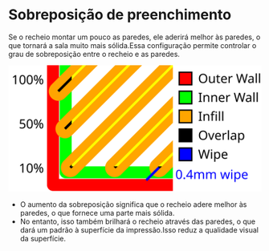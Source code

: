 Sobreposição de preenchimento
====
Se o recheio montar um pouco as paredes, ele aderirá melhor às paredes, o que tornará a sala muito mais sólida.Essa configuração permite controlar o grau de sobreposição entre o recheio e as paredes.

![Uma visualização da sobreposição dos recheios e a distância de limpeza](../images/infill_overlap.svg)

* O aumento da sobreposição significa que o recheio adere melhor às paredes, o que fornece uma parte mais sólida.
* No entanto, isso também brilhará o recheio através das paredes, o que dará um padrão à superfície da impressão.Isso reduz a qualidade visual da superfície.